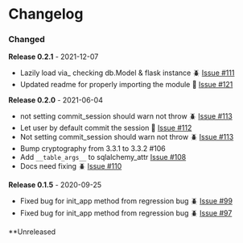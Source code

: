 # Changelog

### Changed

**Release 0.2.1** - 2021-12-07
- Lazily load via_ checking db.Model & flask instance 🪲 [Issue #111](https://github.com/joegasewicz/flask-file-upload/issues/111)
- Updated readme for properly importing the module 🎈 [Issue #121](https://github.com/joegasewicz/flask-file-upload/issues/121)

**Release 0.2.0** - 2021-06-04
- not setting commit_session should warn not throw 🪲 [Issue #113](https://github.com/joegasewicz/flask-file-upload/issues/113)
- Let user by default commit the session 🎈 [Issue #112](https://github.com/joegasewicz/flask-file-upload/issues/112)
- Not setting commit_session should warn not throw 🪲 [Issue #113](https://github.com/joegasewicz/flask-file-upload/issues/108)
- Bump cryptography from 3.3.1 to 3.3.2 #106
- Add `__table_args__` to sqlalchemy_attr  [Issue #108](https://github.com/joegasewicz/flask-file-upload/issues/108)
- Docs need fixing 🪲 [Issue #110](https://github.com/joegasewicz/flask-file-upload/issues/110)


**Release 0.1.5** - 2020-09-25
- Fixed bug for init_app method from regression bug 🪲 [Issue #99](https://github.com/joegasewicz/flask-file-upload/issues/99)
- Fixed bug for init_app method from regression bug 🪲 [Issue #97](https://github.com/joegasewicz/flask-file-upload/issues/97)

**Unreleased

